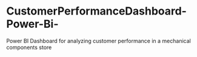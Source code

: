# CustomerPerformanceDashboard-Power-Bi-
Power BI Dashboard for analyzing customer performance in a mechanical components store
